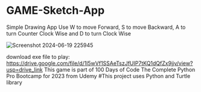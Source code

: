 # GAME-Sketch-App
Simple Drawing App
Use W to move Forward, S to move Backward, A to turn Counter Clock Wise and D to turn Clock Wise

![Screenshot 2024-06-19 225945](https://github.com/ikhsanmasu/100-Days-of-Code-The-Complete-Python-Pro-Bootcamp/assets/76894210/29a200cc-3373-4327-82c4-f3abd297cd07)


download exe file to play: https://drive.google.com/file/d/1l5wVf1SSAeTszJfUIP7tKQ1dQfZx9jjv/view?usp=drive_link
This game is part of 100 Days of Code The Complete Python Pro Bootcamp for 2023 from Udemy #This project uses Python and Turtle library

